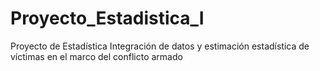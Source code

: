 # Proyecto_Estadistica_I
Proyecto de Estadística Integración de datos y estimación estadística de víctimas en el marco del conflicto armado
